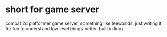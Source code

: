 # short for game server

combat 2d platformer game server, something like teeworlds. just writing it for fun to understand low level things better. built in linux